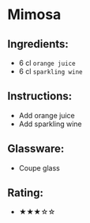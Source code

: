 # Mimosa

## Ingredients:
- 6 cl `orange juice`
- 6 cl `sparkling wine`

## Instructions:
- Add orange juice
- Add sparkling wine

## Glassware:
- Coupe glass

## Rating:
- ★★★☆☆